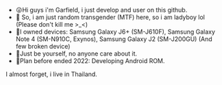 - 😜Hi guys i'm Garfield, i just develop and user on this github.
- 🤞 So, i am just random transgender (MTF) here, so i am ladyboy lol (Please don't kill me >_<)
- 📱I owned devices: Samsung Galaxy J6+ (SM-J610F), Samsung Galaxy Note 4 (SM-N910C, Exynos), Samsung Galaxy J2 (SM-J200GU) (And few broken device)
- 💖Just be yourself, no anyone care about it.
- 🎯Plan before ended 2022: Developing Android ROM.

I almost forget, i live in Thailand.

<!---
FuseMCDEV/FuseMCDEV is a ✨ special ✨ repository because its `README.md` (this file) appears on your GitHub profile.
You can click the Preview link to take a look at your changes.
--->
